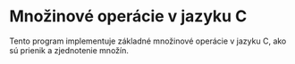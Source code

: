 # Množinové operácie v jazyku C

Tento program implementuje základné množinové operácie v jazyku C, ako sú prienik a zjednotenie množín.

